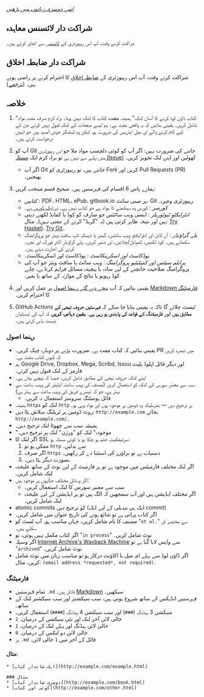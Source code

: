*[اسے دوسری زبانوں میں پڑھیں](README.md#translations)*

## شراکت دار لائسنس معاہدہ

شراکت کرتے وقت، آپ اس ریپوزٹری کے [لائسنس](../LICENSE) سے اتفاق کرتے ہیں۔

## شراکت دار ضابطہ اخلاق

شراکت کرتے وقت، آپ اس ریپوزٹری کے [ضابطہ اخلاق](CODE_OF_CONDUCT.md) کا احترام کرنے پر راضی ہوتے ہیں۔ ([ترجمے](README.md#translations))

## خلاصہ

1. "کتاب ڈاؤن لوڈ کرنے کا آسان لنک" ہمیشہ *مفت* کتاب کا لنک نہیں ہوتا۔ براہ کرم صرف مفت مواد شامل کریں۔ یقینی بنائیں کہ یہ واقعی مفت ہے۔ ہم ایسے صفحات کے لنک قبول نہیں کرتے جن کے لیے کام کرنے والے ای میل ایڈریس کی ضرورت ہو، لیکن وہ لسٹنگز خوش آمدید ہیں جو انہیں درخواست کرتی ہیں۔

2. آپ کو Git جاننے کی ضرورت نہیں: اگر آپ کو کوئی دلچسپ مواد ملا جو *اس ریپوزٹری میں پہلے سے نہیں ہے* تو براہ کرم ایک [مسئلہ (Issue)](https://github.com/EbookFoundation/free-programming-books/issues) کھولیں اور اپنے لنک تجویز کریں۔
    - اگر آپ Git جانتے ہیں، تو ریپوزٹری کو Fork کریں اور Pull Requests (PR) بھیجیں۔

3. ہمارے پاس 6 اقسام کی فہرستیں ہیں۔ صحیح قسم منتخب کریں:

    - *کتابیں* : PDF، HTML، ePub، gitbook.io پر مبنی سائٹ، Git ریپوزٹری وغیرہ۔
    - *کورسز* : کورس وہ سیکھنے کا مواد ہے جو کتاب نہیں ہے۔ [یہ ایک کورس ہے](http://ocw.mit.edu/courses/electrical-engineering-and-computer-science/6-006-introduction-to-algorithms-fall-2011/)۔
    - *انٹرایکٹو ٹیوٹوریلز* : ایسی ویب سائٹس جو صارف کو کوڈ یا کمانڈ لکھنے دیتی ہیں اور نتیجہ ظاہر کرتی ہیں (یہ "گریڈ" کرنے کے معنی نہیں)۔ مثال: [Try Haskell](http://tryhaskell.org)، [Try Git](https://learngitbranching.js.org)۔
    - *پلے گراؤنڈز* : آن لائن اور انٹرایکٹو ویب سائٹس، گیمز یا ڈیسک ٹاپ سافٹ ویئر جو پروگرامنگ سکھاتے ہیں۔ کوڈ لکھیں، کمپائل/چلائیں، اور شئیر کریں۔ پلے گراؤنڈز اکثر فورک اور تجربہ کرنے کی اجازت دیتے ہیں۔
    - *پوڈکاسٹ اور اسکرینکاسٹ* : پوڈکاسٹ اور اسکرینکاسٹ۔
    - *پرابلم سیٹس اور کمپٹیٹیو پروگرامنگ* : ویب سائٹ یا سافٹ ویئر جو آپ کی پروگرامنگ صلاحیت جانچنے کے لیے سادہ یا پیچیدہ مسائل فراہم کرتا ہے، چاہے کوڈ ریویو یا نتائج کے موازنہ کے ساتھ یا بغیر۔

4. یقینی بنائیں کہ آپ [نیچے دیے گئے رہنما اصول](#guidelines) پر عمل کریں اور [Markdown فارمیٹنگ](#formatting) کا احترام کریں۔

5. GitHub Actions ٹیسٹ چلائے گا تاکہ یہ یقینی بنایا جا سکے کہ **فہرستیں حروف تہجی کے مطابق ہیں** اور **فارمیٹنگ کے قواعد کی پابندی ہو رہی ہے**۔ **یقین دہانی کریں** کہ آپ کی تبدیلیاں ٹیسٹ پاس کرتی ہیں۔

### رہنما اصول

- یقینی بنائیں کہ کتاب مفت ہے۔ ضرورت پڑنے پر دوبارہ چیک کریں۔ PR میں تبصرہ کریں کہ کیوں کتاب مفت ہے۔
- ہم Google Drive, Dropbox, Mega, Scribd, Issuu اور دیگر فائل اپلوڈ پلیٹ فارمز کے لنک قبول نہیں کرتے۔
- اپنے لنک حروف تہجی کے مطابق شامل کریں، جیسا کہ [نیچے](#alphabetical-order) بیان ہے۔
- سب سے معتبر سورس کے لنک کو استعمال کریں (مصنف کی ویب سائٹ ایڈیٹر کی ویب سائٹ سے بہتر ہے، جو کہ تیسرے فریق کی ویب سائٹ سے بہتر ہے)
    - فائل ہوسٹنگ سروسز استعمال نہ کریں۔
- ہمیشہ `https` لنک کو `http` پر ترجیح دیں — بشرطیکہ وہ ڈومین پر موجود ہوں اور مواد وہی ہو۔
- روٹ ڈومین پر ٹریلنگ سلاش ہٹا دیں: `http://example.com` بجائے `http://example.com/`۔
- ہمیشہ سب سے چھوٹا لنک ترجیح دیں۔
- "موجودہ" لنک کو "ورژن" لنک پر ترجیح دیں۔
- اگر لنک کا SSL سرٹیفکیٹ ختم ہو چکا ہو یا کوئی مسئلہ ہو:
    1. ممکن ہو تو `http` سے بدلیں۔
    2. اگر صرف `https` دستیاب ہے تو براؤزر کی استثنا دے کر رکھیں۔
    3. بصورت دیگر ہٹا دیں۔
- اگر لنک مختلف فارمیٹس میں موجود ہے تو ہر فارمیٹ کے لیے نوٹ کے ساتھ علیحدہ لنک شامل کریں۔
- اگر وسائل مختلف جگہوں پر موجود ہیں:
    - سب سے معتبر سورس کا لنک استعمال کریں۔
    - اگر مختلف ایڈیشن ہیں اور آپ سمجھیں کہ الگ ہیں تو ہر ایڈیشن کے لیے علیحدہ لنک شامل کریں۔
- atomic commits کو ترجیح دیں (ایک ہی تبدیلی کے لیے ایک commit)
- اگر کتاب پرانی ہے تو شائع ہونے کی تاریخ عنوان میں شامل کریں۔
- مصنف کا نام شامل کریں، جہاں مناسب ہو۔ آپ لسٹ کو "`et al.`" سے مختصر کر سکتے ہیں۔
- اگر کتاب مکمل نہیں ہوئی، تو "`in process`" نوٹ شامل کریں۔
- اگر وسیلہ [Internet Archive's Wayback Machine](https://web.archive.org) سے واپس لایا گیا ہے تو "`archived`" نوٹ شامل کریں۔
- اگر ڈاؤن لوڈ سے پہلے ای میل یا اکاؤنٹ درکار ہو تو مناسب زبان میں نوٹ شامل کریں، مثال: `(email address *requested*, not required)`۔

### فارمیٹنگ

- تمام فہرستیں `.md` فائلز ہیں۔ [Markdown](https://guides.github.com/features/mastering-markdown/) سیکھیں۔
- فہرستیں انڈیکس کے ساتھ شروع ہوتی ہیں، سب سیکشنز اور سب سیکشنز لنک کے ساتھ۔
- سیکشن 3 ہیڈنگ (`###`) اور سب سیکشن 4 ہیڈنگ (`####`) استعمال کریں۔
- `2` خالی لائن آخر لنک اور نئی سیکشن کے درمیان۔
- `1` خالی لائن ہیڈنگ اور پہلے لنک کے درمیان۔
- `0` خالی لائن دو لنکس کے درمیان۔
- ہر `.md` فائل کے آخر میں `1` خالی لائن۔

#### مثال:

```text
* [ایک شاندار کتاب](http://example.com/example.html)

### مثال
* [دوسری شاندار کتاب](http://example.com/book.html)
* [کوئی اور کتاب](http://example.com/other.html)
